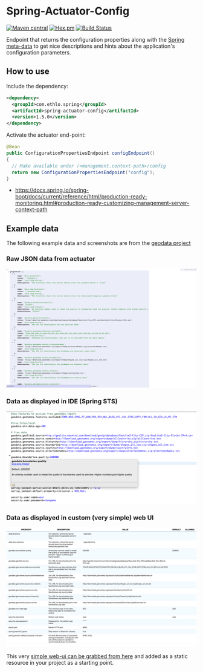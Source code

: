 Spring-Actuator-Config
======================

[![Maven central](https://maven-badges.herokuapp.com/maven-central/com.ethlo.spring/spring-actuator-config/badge.svg)](http://repo1.maven.org/maven2/com/ethlo/spring/spring-actuator-config)
[![Hex.pm](https://img.shields.io/hexpm/l/plug.svg)](LICENSE)
[![Build Status](https://travis-ci.org/ethlo/spring-actuator-addons.svg?branch=master)](https://travis-ci.org/ethlo/spring-actuator-addons)

Endpoint that returns the configuration properties along with the [Spring meta-data](https://docs.spring.io/spring-boot/docs/current/reference/html/configuration-metadata.html) to get nice descriptions and hints about the application's configuration parameters.

## How to use

Include the dependency:

```xml
<dependency>
  <groupId>com.ethlo.spring</groupId>
  <artifactId>spring-actuator-config</artifactId>
  <version>1.5.0</version>
</dependency>
```

Activate the actuator end-point:

```java
@Bean
public ConfigurationPropertiesEndpoint configEndpoint()
{
  // Make available under /<management.context-path>/config
  return new ConfigurationPropertiesEndpoint("config");
}
```
* https://docs.spring.io/spring-boot/docs/current/reference/html/production-ready-monitoring.html#production-ready-customizing-management-server-context-path

## Example data
The following example data and screenshots are from the [geodata project](https://github.com/ethlo/geodata)

### Raw JSON data from actuator
![Raw JSON data from actuator](doc/actuator_json.png)

### Data as displayed in IDE (Spring STS)
![Raw JSON data from actuator](doc/eclipse_sts.png)

### Data as displayed in custom (very simple) web UI
![Raw JSON data from actuator](doc/web-ui.png)

This very [simple web-ui can be grabbed from here](doc/sample/config.html) and added as a static resource in your project as a starting point.
